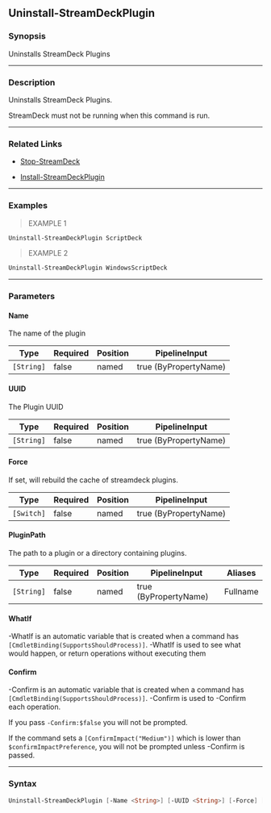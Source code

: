 Uninstall-StreamDeckPlugin
--------------------------

### Synopsis
Uninstalls StreamDeck Plugins

---

### Description

Uninstalls StreamDeck Plugins.

StreamDeck must not be running when this command is run.

---

### Related Links
* [Stop-StreamDeck](Stop-StreamDeck.md)

* [Install-StreamDeckPlugin](Install-StreamDeckPlugin.md)

---

### Examples
> EXAMPLE 1

```PowerShell
Uninstall-StreamDeckPlugin ScriptDeck
```
> EXAMPLE 2

```PowerShell
Uninstall-StreamDeckPlugin WindowsScriptDeck
```

---

### Parameters
#### **Name**
The name of the plugin

|Type      |Required|Position|PipelineInput        |
|----------|--------|--------|---------------------|
|`[String]`|false   |named   |true (ByPropertyName)|

#### **UUID**
The Plugin UUID

|Type      |Required|Position|PipelineInput        |
|----------|--------|--------|---------------------|
|`[String]`|false   |named   |true (ByPropertyName)|

#### **Force**
If set, will rebuild the cache of streamdeck plugins.

|Type      |Required|Position|PipelineInput        |
|----------|--------|--------|---------------------|
|`[Switch]`|false   |named   |true (ByPropertyName)|

#### **PluginPath**
The path to a plugin or a directory containing plugins.

|Type      |Required|Position|PipelineInput        |Aliases |
|----------|--------|--------|---------------------|--------|
|`[String]`|false   |named   |true (ByPropertyName)|Fullname|

#### **WhatIf**
-WhatIf is an automatic variable that is created when a command has ```[CmdletBinding(SupportsShouldProcess)]```.
-WhatIf is used to see what would happen, or return operations without executing them
#### **Confirm**
-Confirm is an automatic variable that is created when a command has ```[CmdletBinding(SupportsShouldProcess)]```.
-Confirm is used to -Confirm each operation.

If you pass ```-Confirm:$false``` you will not be prompted.

If the command sets a ```[ConfirmImpact("Medium")]``` which is lower than ```$confirmImpactPreference```, you will not be prompted unless -Confirm is passed.

---

### Syntax
```PowerShell
Uninstall-StreamDeckPlugin [-Name <String>] [-UUID <String>] [-Force] [-PluginPath <String>] [-WhatIf] [-Confirm] [<CommonParameters>]
```
